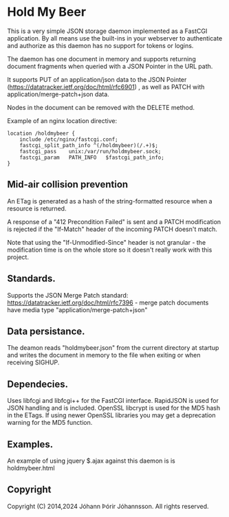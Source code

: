 # Hold My Beer

This is a very simple JSON storage daemon implemented as a FastCGI application.  By all means use the built-ins in your webserver to authenticate and authorize as this daemon has no support for tokens or logins.

The daemon has one document in memory and supports returning document fragments when queried with a JSON Pointer in the URL path.

It supports PUT of an application/json data to the JSON Pointer (https://datatracker.ietf.org/doc/html/rfc6901) , as well as PATCH with application/merge-patch+json data.

Nodes in the document can be removed with the DELETE method.

Example of an nginx location directive:

  	location /holdmybeer {
	    include /etc/nginx/fastcgi.conf;
	    fastcgi_split_path_info ^(/holdmybeer)(/.+)$;
	    fastcgi_pass    unix:/var/run/holdmybeer.sock;
	    fastcgi_param   PATH_INFO   $fastcgi_path_info;
	}

## Mid-air collision prevention

An ETag is generated as a hash of the string-formatted resource when a resource is returned. 

A response of a "412 Precondition Failed" is sent and a PATCH modification is rejected if the "If-Match" header of the incoming PATCH doesn't match.

Note that using the "If-Unmodified-Since" header is not granular - the modification time is on the whole store so it doesn't really work with this project.

## Standards.

Supports the JSON Merge Patch standard: https://datatracker.ietf.org/doc/html/rfc7396 - merge patch documents have media type "application/merge-patch+json"

## Data persistance.

The deamon reads "holdmybeer.json" from the current directory at startup and writes the document in memory to the file when exiting or when receiving SIGHUP.

## Dependecies.

Uses libfcgi and libfcgi++ for the FastCGI interface. RapidJSON is used for JSON handling and is included. OpenSSL libcrypt is used for the MD5 hash in the ETags. If using newer OpenSSL libraries you may get a deprecation warning for the MD5 function.


## Examples.

An example of using jquery $.ajax against this daemon is is holdmybeer.html

## Copyright

Copyright (C) 2014,2024 Jóhann Þórir Jóhannsson. All rights reserved.
